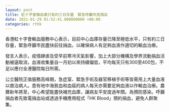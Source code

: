 ```yaml
---
layout: post
title: 紅十字會稱血庫只有約三日存量　緊急呼籲市民捐血
date: 2021-01-29 01:52:41.000000000 +08:00
categories: rthk
---
```


香港紅十字會輸血服務中心表示，目前中心血庫存量已降至極低水平，只有約三日存量，緊急呼籲市民盡快前往捐血，以確保病人有足夠血液作適切的輸血治療。
 
發言人表示，疫情肆虐及受早前寒冷天氣影響，加上大部分機構及學界流動捐血活動被逼取消，血液收集量自一月初以來持續偏低，平均每天只有300至400包，不足以應付全港醫院每日所需。

公立醫院正值服務高峰期，急症室、緊急手術及器官移植手術等皆需用上大量血液以救治病人。患有地中海貧血和血癌的病人每天亦需要足夠血液以作輸血治療。農曆新年將至，中心希望能盡快補充血庫，讓病友平安度過年關。為預防感染。呼籲捐血者先致電捐血站或透過手機應用程式「HK Blood」預約捐血，避免人群聚集。
